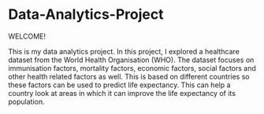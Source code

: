 # Data-Analytics-Project

WELCOME!


This is my data analytics project. In this project, I explored a healthcare dataset from the World Health Organisation (WHO). The dataset focuses on immunisation factors, mortality factors, economic factors, social factors and other health related factors as well. This is based on different countries so these factors can be used to predict life expectancy. This can help a country look at areas in which it can improve the life expectancy of its population. 
